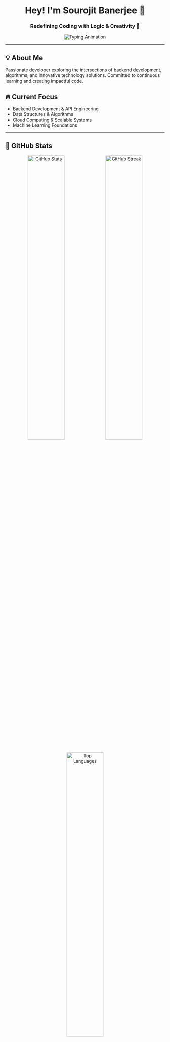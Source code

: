 <h1 align="center">Hey! I'm Sourojit Banerjee 👋</h1>
<h3 align="center">Redefining Coding with Logic & Creativity 🚀</h3>

<!-- Cool Typing Animation -->
<p align="center">
  <img src="https://readme-typing-svg.herokuapp.com?font=Fira+Code&pause=1000&color=36BCF7&width=500&lines=Backend+Developer+%7C+Tech+Explorer;Solving+Real-World+Problems;Passionate+Coder+%7C+Continuous+Learner" alt="Typing Animation" />
</p>

---

## 💡 About Me
Passionate developer exploring the intersections of backend development, algorithms, and innovative technology solutions. Committed to continuous learning and creating impactful code.

## 🔥 Current Focus  
- Backend Development & API Engineering  
- Data Structures & Algorithms  
- Cloud Computing & Scalable Systems  
- Machine Learning Foundations  

---

## 🚀 GitHub Stats  
<p align="center">
  <img src="https://github-readme-stats.vercel.app/api?username=SourojitBanerjee&show_icons=true&theme=radical&hide_border=true" alt="GitHub Stats" width="48%"/>
  <img src="https://github-readme-streak-stats.herokuapp.com/?user=SourojitBanerjee&theme=radical&hide_border=true" alt="GitHub Streak" width="48%"/>
</p>

<p align="center">
  <img src="https://github-readme-stats.vercel.app/api/top-langs/?username=SourojitBanerjee&layout=compact&theme=radical&hide_border=true" alt="Top Languages" width="48%"/>
</p>

---

## 🛠️ Technology Stack  
<p align="center">
  <img src="https://skillicons.dev/icons?i=c,cpp,python,js,html,css,git,github,vscode" alt="Tech Stack"/>
</p>

---

## 🌐 Languages & Tools  
![C](https://img.shields.io/badge/-C-00599C?style=flat-square&logo=c)
![C++](https://img.shields.io/badge/-C++-00599C?style=flat-square&logo=cplusplus)
![Python](https://img.shields.io/badge/-Python-black?style=flat-square&logo=Python)
![JavaScript](https://img.shields.io/badge/-JavaScript-black?style=flat-square&logo=javascript)
![Git](https://img.shields.io/badge/-Git-black?style=flat-square&logo=git)

---

## 🤝 Connect With Me  
<p align="center">
  <a href="mailto:sourojitbanerjee159@gmail.com">
    <img alt="Email" src="https://img.shields.io/badge/Email-sourojitbanerjee159@gmail.com-red?style=flat-square&logo=gmail"/>
  </a>
  <a href="https://www.linkedin.com/in/sourojit-banerjee-50458525a/">
    <img alt="LinkedIn" src="https://img.shields.io/badge/LinkedIn-Sourojit_Banerjee-blue?style=flat-square&logo=linkedin"/>
  </a>
  <a href="https://twitter.com/sourojitbanerj2">
    <img alt="Twitter" src="https://img.shields.io/badge/Twitter-@sourojitbanerj2-blue?style=flat-square&logo=twitter"/>
  </a>
</p>

---

## 🌟 Collaboration Invitation  
*"Innovation happens when curious minds connect. Let's build something extraordinary together!"*  

📌 **Profile Views:**  
![Profile Views](https://komarev.com/ghpvc/?username=SourojitBanerjee&color=blue)  

**"Code is not just syntax, it's a canvas for creativity."** 🚀  
